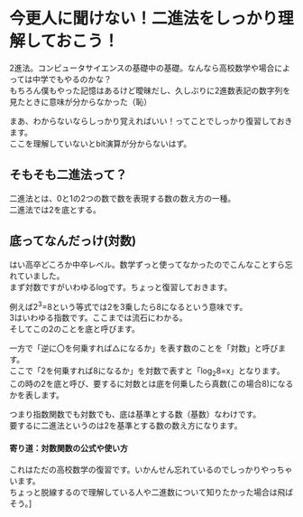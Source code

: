 # 今更人に聞けない！二進法をしっかり理解しておこう！

2進法。コンピュータサイエンスの基礎中の基礎。なんなら高校数学や場合によっては中学でもやるのかな？  
もちろん僕もやった記憶はあるけど曖昧だし、久しぶりに2進数表記の数字列を見たときに意味が分からなかった（恥）  

まあ、わからないならしっかり覚えればいい！ってことでしっかり復習しておきます。  
ここを理解していないとbit演算が分からないはず。  


## そもそも二進法って？

二進法とは、0と1の2つの数で数を表現する数の数え方の一種。  
二進法では2を底とする。　　

## 底ってなんだっけ(対数)

はい高卒どころか中卒レベル。数学ずっと使ってなかったのでこんなことすら忘れていました。  
まず対数ですがいわゆるlogです。ちょっと復習しておきます。  


例えば2<sup>3</sup>=8という等式では2を3乗したら8になるという意味です。  
3はいわゆる指数です。ここまでは流石にわかる。  
そしてこの2のことを底と呼びます。  

一方で「逆に〇を何乗すれば△になるか」を表す数のことを「対数」と呼びます。  
ここで「2を何乗すれば8になるか」を対数で表すと「log<sub>2</sub>8=x」となります。  
この時の2を底と呼び、要するに対数とは底を何乗したら真数(この場合8)になるかを表します。  

つまり指数関数でも対数でも、底は基準とする数（基数）なわけです。  
要するに二進法というのは2を基準とする数の数え方になります。

#### 寄り道：対数関数の公式や使い方

これはただの高校数学の復習です。いかんせん忘れているのでしっかりやっちゃいます。  
ちょっと脱線するので理解している人や二進数について知りたかった場合は飛ばそう。]







